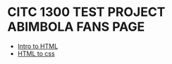 # CITC 1300 TEST PROJECT ABIMBOLA FANS PAGE

<ul>
<li><a href="html_basics/index.html" target="_blank">Intro to HTML</a></li>
<li><a href="HTML5_intro_to_css/index.html" target="_blank">HTML to css</a</li>
</ul>